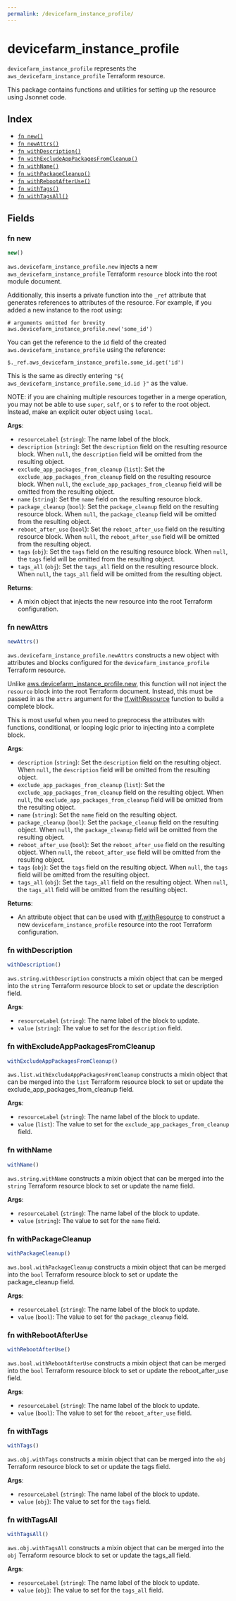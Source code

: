 ```yaml
---
permalink: /devicefarm_instance_profile/
---
```


# devicefarm_instance_profile

`devicefarm_instance_profile` represents the `aws_devicefarm_instance_profile` Terraform resource.



This package contains functions and utilities for setting up the resource using Jsonnet code.


## Index

* [`fn new()`](#fn-new)
* [`fn newAttrs()`](#fn-newattrs)
* [`fn withDescription()`](#fn-withdescription)
* [`fn withExcludeAppPackagesFromCleanup()`](#fn-withexcludeapppackagesfromcleanup)
* [`fn withName()`](#fn-withname)
* [`fn withPackageCleanup()`](#fn-withpackagecleanup)
* [`fn withRebootAfterUse()`](#fn-withrebootafteruse)
* [`fn withTags()`](#fn-withtags)
* [`fn withTagsAll()`](#fn-withtagsall)

## Fields

### fn new

```ts
new()
```


`aws.devicefarm_instance_profile.new` injects a new `aws_devicefarm_instance_profile` Terraform `resource`
block into the root module document.

Additionally, this inserts a private function into the `_ref` attribute that generates references to attributes of the
resource. For example, if you added a new instance to the root using:

    # arguments omitted for brevity
    aws.devicefarm_instance_profile.new('some_id')

You can get the reference to the `id` field of the created `aws.devicefarm_instance_profile` using the reference:

    $._ref.aws_devicefarm_instance_profile.some_id.get('id')

This is the same as directly entering `"${ aws_devicefarm_instance_profile.some_id.id }"` as the value.

NOTE: if you are chaining multiple resources together in a merge operation, you may not be able to use `super`, `self`,
or `$` to refer to the root object. Instead, make an explicit outer object using `local`.

**Args**:
  - `resourceLabel` (`string`): The name label of the block.
  - `description` (`string`): Set the `description` field on the resulting resource block. When `null`, the `description` field will be omitted from the resulting object.
  - `exclude_app_packages_from_cleanup` (`list`): Set the `exclude_app_packages_from_cleanup` field on the resulting resource block. When `null`, the `exclude_app_packages_from_cleanup` field will be omitted from the resulting object.
  - `name` (`string`): Set the `name` field on the resulting resource block.
  - `package_cleanup` (`bool`): Set the `package_cleanup` field on the resulting resource block. When `null`, the `package_cleanup` field will be omitted from the resulting object.
  - `reboot_after_use` (`bool`): Set the `reboot_after_use` field on the resulting resource block. When `null`, the `reboot_after_use` field will be omitted from the resulting object.
  - `tags` (`obj`): Set the `tags` field on the resulting resource block. When `null`, the `tags` field will be omitted from the resulting object.
  - `tags_all` (`obj`): Set the `tags_all` field on the resulting resource block. When `null`, the `tags_all` field will be omitted from the resulting object.

**Returns**:
- A mixin object that injects the new resource into the root Terraform configuration.


### fn newAttrs

```ts
newAttrs()
```


`aws.devicefarm_instance_profile.newAttrs` constructs a new object with attributes and blocks configured for the `devicefarm_instance_profile`
Terraform resource.

Unlike [aws.devicefarm_instance_profile.new](#fn-new), this function will not inject the `resource`
block into the root Terraform document. Instead, this must be passed in as the `attrs` argument for the
[tf.withResource](https://github.com/tf-libsonnet/core/tree/main/docs#fn-withresource) function to build a complete block.

This is most useful when you need to preprocess the attributes with functions, conditional, or looping logic prior to
injecting into a complete block.

**Args**:
  - `description` (`string`): Set the `description` field on the resulting object. When `null`, the `description` field will be omitted from the resulting object.
  - `exclude_app_packages_from_cleanup` (`list`): Set the `exclude_app_packages_from_cleanup` field on the resulting object. When `null`, the `exclude_app_packages_from_cleanup` field will be omitted from the resulting object.
  - `name` (`string`): Set the `name` field on the resulting object.
  - `package_cleanup` (`bool`): Set the `package_cleanup` field on the resulting object. When `null`, the `package_cleanup` field will be omitted from the resulting object.
  - `reboot_after_use` (`bool`): Set the `reboot_after_use` field on the resulting object. When `null`, the `reboot_after_use` field will be omitted from the resulting object.
  - `tags` (`obj`): Set the `tags` field on the resulting object. When `null`, the `tags` field will be omitted from the resulting object.
  - `tags_all` (`obj`): Set the `tags_all` field on the resulting object. When `null`, the `tags_all` field will be omitted from the resulting object.

**Returns**:
  - An attribute object that can be used with [tf.withResource](https://github.com/tf-libsonnet/core/tree/main/docs#fn-withresource) to construct a new `devicefarm_instance_profile` resource into the root Terraform configuration.


### fn withDescription

```ts
withDescription()
```

`aws.string.withDescription` constructs a mixin object that can be merged into the `string`
Terraform resource block to set or update the description field.



**Args**:
  - `resourceLabel` (`string`): The name label of the block to update.
  - `value` (`string`): The value to set for the `description` field.


### fn withExcludeAppPackagesFromCleanup

```ts
withExcludeAppPackagesFromCleanup()
```

`aws.list.withExcludeAppPackagesFromCleanup` constructs a mixin object that can be merged into the `list`
Terraform resource block to set or update the exclude_app_packages_from_cleanup field.



**Args**:
  - `resourceLabel` (`string`): The name label of the block to update.
  - `value` (`list`): The value to set for the `exclude_app_packages_from_cleanup` field.


### fn withName

```ts
withName()
```

`aws.string.withName` constructs a mixin object that can be merged into the `string`
Terraform resource block to set or update the name field.



**Args**:
  - `resourceLabel` (`string`): The name label of the block to update.
  - `value` (`string`): The value to set for the `name` field.


### fn withPackageCleanup

```ts
withPackageCleanup()
```

`aws.bool.withPackageCleanup` constructs a mixin object that can be merged into the `bool`
Terraform resource block to set or update the package_cleanup field.



**Args**:
  - `resourceLabel` (`string`): The name label of the block to update.
  - `value` (`bool`): The value to set for the `package_cleanup` field.


### fn withRebootAfterUse

```ts
withRebootAfterUse()
```

`aws.bool.withRebootAfterUse` constructs a mixin object that can be merged into the `bool`
Terraform resource block to set or update the reboot_after_use field.



**Args**:
  - `resourceLabel` (`string`): The name label of the block to update.
  - `value` (`bool`): The value to set for the `reboot_after_use` field.


### fn withTags

```ts
withTags()
```

`aws.obj.withTags` constructs a mixin object that can be merged into the `obj`
Terraform resource block to set or update the tags field.



**Args**:
  - `resourceLabel` (`string`): The name label of the block to update.
  - `value` (`obj`): The value to set for the `tags` field.


### fn withTagsAll

```ts
withTagsAll()
```

`aws.obj.withTagsAll` constructs a mixin object that can be merged into the `obj`
Terraform resource block to set or update the tags_all field.



**Args**:
  - `resourceLabel` (`string`): The name label of the block to update.
  - `value` (`obj`): The value to set for the `tags_all` field.

